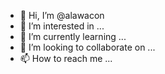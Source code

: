 - 👋 Hi, I’m @alawacon
- 👀 I’m interested in ...
- 🌱 I’m currently learning ...
- 💞️ I’m looking to collaborate on ...
- 📫 How to reach me ...

<!---
alawacon/alawacon is a ✨ special ✨ repository because its `README.md` (this file) appears on your GitHub profile.
You can click the Preview link to take a look at your changes.
--->
